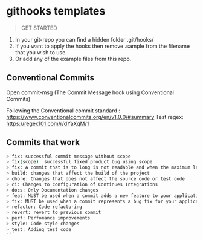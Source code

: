 # githooks templates

> GET STARTED

1. In your git-repo you can find a hidden folder .git/hooks/
2. If you want to apply the hooks then remove .sample from the filename that you wish to use.
3. Or add any of the example files from this repo.


## Conventional Commits
Open commit-msg (The Commit Message hook using Conventional Commits)

Following the Conventional commit standard : https://www.conventionalcommits.org/en/v1.0.0/#summary
Test regex: https://regex101.com/r/dYaXqM/1

## Commits that work

```sh
> fix: successful commit message without scope
> fix(scope): successful fixed product bug using scope
> fix: A commit that is to long is not readable and when the maximum length will be reached and this line will not be valid 
> build: changes that affect the build of the project
> chore: Changes that does not affect the source code or test code
> ci: Changes to configuration of Continues Integrations
> docs: Only Documentation changes
> feat: MUST be used when a commit adds a new feature to your application or library.
> fix: MUST be used when a commit represents a bug fix for your application.
> refactor: Code refactoring
> revert: revert to previous commit
> perf: Perfomance improvements
> style: Code style changes
> test: Adding test code
´´´
